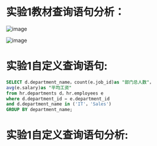 # 实验1教材查询语句分析：

![image](https://github.com/pyfppp/Oracle/blob/master/tree/master/test1_explanation1.png)

![image](https://github.com/pyfppp/Oracle/blob/master/tree/master/test1_explanation2.png)




# 实验1自定义查询语句:

```SQL
SELECT d.department_name，count(e.job_id)as "部门总人数"，
avg(e.salary)as "平均工资"
from hr.departments d，hr.employees e
where d.department_id = e.department_id
and d.department_name in ('IT'，'Sales')
GROUP BY department_name;
```

# 实验1自定义查询语句分析:
